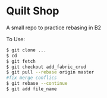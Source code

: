 # Quilt Shop 

A small repo to practice rebasing in B2


To Use:
```bash
$ git clone ...
$ cd 
$ git fetch
$ git checkout add_fabric_crud
$ git pull --rebase origin master
#fix merge conflics
$ git rebase --continue
$ git add file_name
```
